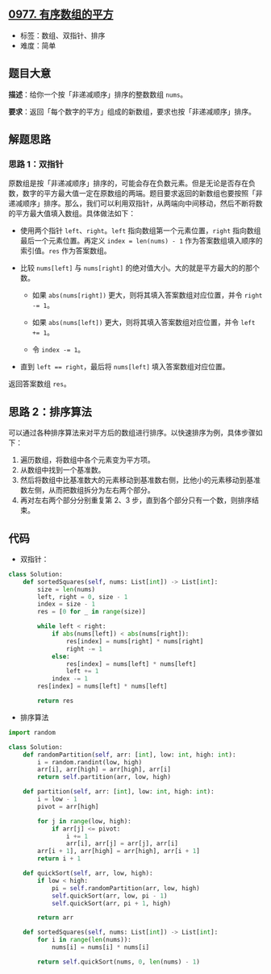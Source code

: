 ## [0977. 有序数组的平方](https://leetcode-cn.com/problems/squares-of-a-sorted-array/)

- 标签：数组、双指针、排序
- 难度：简单

## 题目大意

**描述**：给你一个按「非递减顺序」排序的整数数组 `nums`。

**要求**：返回「每个数字的平方」组成的新数组，要求也按「非递减顺序」排序。

## 解题思路

### 思路 1：双指针

原数组是按「非递减顺序」排序的，可能会存在负数元素。但是无论是否存在负数，数字的平方最大值一定在原数组的两端。题目要求返回的新数组也要按照「非递减顺序」排序。那么，我们可以利用双指针，从两端向中间移动，然后不断将数的平方最大值填入数组。具体做法如下：

- 使用两个指针 `left`、`right`。`left` 指向数组第一个元素位置，`right` 指向数组最后一个元素位置。再定义 `index = len(nums) - 1` 作为答案数组填入顺序的索引值。`res` 作为答案数组。

- 比较 `nums[left]` 与 `nums[right]` 的绝对值大小。大的就是平方最大的的那个数。

  - 如果 `abs(nums[right])` 更大，则将其填入答案数组对应位置，并令 `right -= 1`。

  - 如果 `abs(nums[left])` 更大，则将其填入答案数组对应位置，并令 `left += 1`。

  - 令 `index -= 1`。

- 直到 `left == right`，最后将 `nums[left]` 填入答案数组对应位置。

返回答案数组 `res`。

## 思路 2：排序算法

可以通过各种排序算法来对平方后的数组进行排序。以快速排序为例，具体步骤如下：

1. 遍历数组，将数组中各个元素变为平方项。
2. 从数组中找到一个基准数。
3. 然后将数组中比基准数大的元素移动到基准数右侧，比他小的元素移动到基准数左侧，从而把数组拆分为左右两个部分。
4. 再对左右两个部分分别重复第 2、3 步，直到各个部分只有一个数，则排序结束。

## 代码

- 双指针：

```Python
class Solution:
    def sortedSquares(self, nums: List[int]) -> List[int]:
        size = len(nums)
        left, right = 0, size - 1
        index = size - 1
        res = [0 for _ in range(size)]

        while left < right:
            if abs(nums[left]) < abs(nums[right]):
                res[index] = nums[right] * nums[right]
                right -= 1
            else:
                res[index] = nums[left] * nums[left]
                left += 1
            index -= 1
        res[index] = nums[left] * nums[left]

        return res
```

- 排序算法

```Python
import random

class Solution:
    def randomPartition(self, arr: [int], low: int, high: int):
        i = random.randint(low, high)
        arr[i], arr[high] = arr[high], arr[i]
        return self.partition(arr, low, high)

    def partition(self, arr: [int], low: int, high: int):
        i = low - 1
        pivot = arr[high]

        for j in range(low, high):
            if arr[j] <= pivot:
                i += 1
                arr[i], arr[j] = arr[j], arr[i]
        arr[i + 1], arr[high] = arr[high], arr[i + 1]
        return i + 1

    def quickSort(self, arr, low, high):
        if low < high:
            pi = self.randomPartition(arr, low, high)
            self.quickSort(arr, low, pi - 1)
            self.quickSort(arr, pi + 1, high)

        return arr

    def sortedSquares(self, nums: List[int]) -> List[int]:
        for i in range(len(nums)):
            nums[i] = nums[i] * nums[i]

        return self.quickSort(nums, 0, len(nums) - 1)
```

